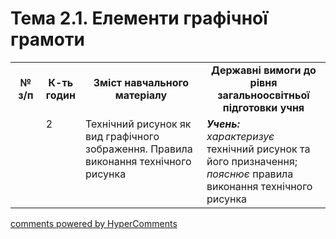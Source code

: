 <div id="hypercomments_widget" class="js-hypercomments-widget invisible"></div>

# Тема 2.1. Елементи графічної грамоти


<table>
  <tr>
    <td width="10%" align="center"><b>№ з/п</b></td>
    <td width="10%" align="center"><b>К-ть годин</b></td>
    <td width="40%" align="center"><b>Зміст навчального матеріалу</b></td>
    <td width="40%" align="center"><b>Державні вимоги до рівня загальноосвітньої підготовки учня</b></td>
  </tr>
  <tr>
<td width="10%" style="vertical-align:top !important;"></td>
<td width="10%" style="vertical-align:top !important;">2</td>
    <td width="40%" style="vertical-align:top !important;">
Технічний рисунок як вид графічного зображення. Правила виконання технічного рисунка 
</td>
    <td width="40%" style="vertical-align:top !important;">
<i><b>Учень:</b></i><br>
<i>характеризує</i> технічний рисунок та його призначення;<br>
<i>пояснює</i> правила виконання технічного рисунка
</td>
  </tr>
</table>

<div class="js-hypercomments-container">
<a href="http://hypercomments.com" class="hc-link" title="comments widget">comments powered by HyperComments</a>
</div>